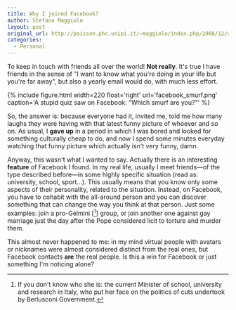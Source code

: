 ```yaml
---
title: Why I joined Facebook?
author: Stefano Maggiolo
layout: post
original_url: http://poisson.phc.unipi.it/~maggiolo/index.php/2008/12/why-i-joined-facebook/
categories:
  - Personal
---
```

To keep in touch with friends all over the world! **Not really**. It's true I have friends in the sense of "I want to know what you're doing in your life but you're far away", but also a yearly email would do, with much less effort.

<!--more-->

{% include figure.html width=220 float='right' url='facebook_smurf.png' caption='A stupid quiz saw on Facebook: "Which smurf are you?"' %}

So, the answer is: because everyone had it, invited me, told me how many laughs they were having with that latest funny picture of whoever and so on. As usual, I **gave up** in a period in which I was bored and looked for something culturally cheap to do, and now I spend some minutes everyday watching that funny picture which actually isn't very funny, damn.

Anyway, this wasn't what I wanted to say. Actually there is an interesting **feature** of Facebook I found. In my real life, usually I meet friends—of the type described before—in some highly specific situation (read as: university, school, sport...). This usually means that you know only some aspects of their personality, related to the situation. Instead, on Facebook, you have to cohabit with the all-around person and you can discover something that can change the way you think at that person. Just some examples: join a pro-Gelmini [[^1]] group, or join another one against gay marriage just the day after the Pope considered licit to torture and murder them.

This almost never happened to me: in my mind virtual people with avatars or nicknames were almost considered distinct from the real ones, but Facebook contacts **are** the real people. Is this a win for Facebook or just something I'm noticing alone?

[^1]: If you don't know who she is: the current Minister of school, university and research in Italy, who put her face on the politics of cuts undertook by Berlusconi Government.

